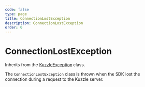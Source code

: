 ```yaml
---
code: false
type: page
title: ConnectionLostException
description: ConnectionLostException
order: 0
---
```


# ConnectionLostException

Inherits from the [KuzzleException](/sdk/csharp/1/exceptions/kuzzle-exception) class.

The `ConnectionLostException` class is thrown when the SDK lost the connection during a request to the Kuzzle server.
